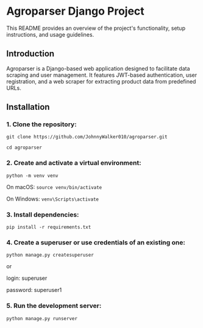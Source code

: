# Agroparser Django Project

This README provides an overview of the project's functionality, setup instructions, and usage guidelines.

## Introduction

Agroparser is a Django-based web application designed to facilitate data scraping and user management. It features JWT-based authentication, user registration, and a web scraper for extracting product data from predefined URLs.

## Installation

### 1. Clone the repository:

`git clone https://github.com/JohnnyWalker010/agroparser.git`

`cd agroparser`

### 2. Create and activate a virtual environment:

`python -m venv venv`

On macOS: `source venv/bin/activate`

On Windows: `venv\Scripts\activate`

### 3. Install dependencies:

`pip install -r requirements.txt`


### 4. Create a superuser or use credentials of an existing one:

`python manage.py createsuperuser`

or 

login: superuser

password: superuser1

### 5. Run the development server:

`python manage.py runserver`
